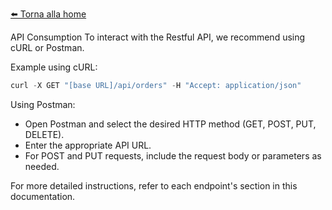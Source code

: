 [⬅️ Torna alla home](../README.md)

API Consumption
To interact with the Restful API, we recommend using cURL or Postman.

Example using cURL:
```java
curl -X GET "[base URL]/api/orders" -H "Accept: application/json"
```
Using Postman:
* Open Postman and select the desired HTTP method (GET, POST, PUT, DELETE).
* Enter the appropriate API URL.
* For POST and PUT requests, include the request body or parameters as needed.

For more detailed instructions, refer to each endpoint's section in this documentation.

